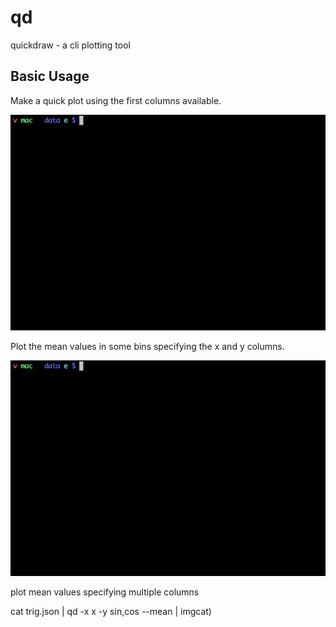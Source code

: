 # qd
quickdraw - a cli plotting tool

## Basic Usage

Make a quick plot using the first columns available.

![qd-basic](./media/qd_basic.gif)

Plot the mean values in some bins specifying the x and y columns.

![qd-mean](./media/qd_mean.gif)



plot mean values specifying multiple columns

cat trig.json | qd -x x -y sin,cos --mean | imgcat)
